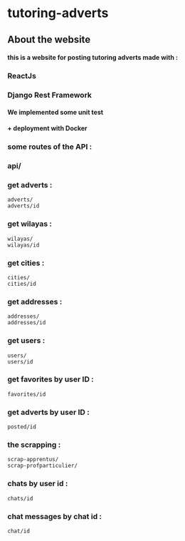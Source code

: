# tutoring-adverts
## About the website
#### this is a website for posting tutoring adverts made with : 
### ReactJs
### Django Rest Framework
#### We implemented some unit test 
#### + deployment with Docker

### some routes of the API  : 
### api/
### get adverts :
    adverts/
    adverts/id
### get wilayas :    
    wilayas/
    wilayas/id
### get cities :
    cities/
    cities/id
### get addresses :
    addresses/
    addresses/id
### get users :
    users/
    users/id
### get favorites by user ID :
    favorites/id
### get adverts by user ID :
    posted/id
### the scrapping :
    scrap-apprentus/
    scrap-profparticulier/

### chats by user id :
    chats/id
### chat messages by chat id :
    chat/id
